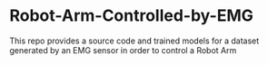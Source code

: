 # Robot-Arm-Controlled-by-EMG


This repo provides a source code and trained models for a dataset generated by an EMG sensor in order to control a Robot Arm

